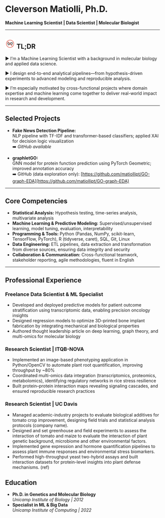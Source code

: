 # Cleverson Matiolli, Ph.D.

**Machine Learning Scientist | Data Scientist | Molecular Biologist**  

---
## <img src="no_infinity/no_infinity_emoji_128x128.svg" alt="'∞'" width="32" height="32"> TL;DR

▶️ I’m a Machine Learning Scientist with a background in molecular biology and applied data science.

▶️ I design end-to-end analytical pipelines—from hypothesis-driven experiments to advanced modeling and reproducible analysis.

▶️ I’m especially motivated by cross-functional projects where domain expertise and machine learning come together to deliver real-world impact in research and development.

---

## Selected Projects

- **Fake News Detection Pipeline:**  
  NLP pipeline with TF-IDF and transformer-based classifiers; applied XAI for decision logic visualization  
  ➡️ *GitHub available*

- **graphletGO:**  
  GNN model for protein function prediction using PyTorch Geometric; improved annotation accuracy  
  ➡️ GitHub (data exploration only): [https://github.com/matiollipt/GO-graph-EDA](https://github.com/matiollipt/GO-graph-EDA)

---

## Core Competencies

- **Statistical Analysis:** Hypothesis testing, time-series analysis, multivariate analysis  
- **Machine Learning & Predictive Modeling:** Supervised/unsupervised learning, model tuning, evaluation, interpretability  
- **Programming & Tools:** Python (Pandas, NumPy, scikit-learn, TensorFlow, PyTorch), R (tidyverse, caret), SQL, Git, Linux  
- **Data Engineering:** ETL pipelines, data extraction and transformation from diverse sources, ensuring data integrity and security  
- **Collaboration & Communication:** Cross-functional teamwork, stakeholder reporting, agile methodologies, fluent in English  

---

## Professional Experience

### Freelance Data Scientist & ML Specialist

- Developed and deployed predictive models for patient outcome stratification using transcriptomic data, enabling precision oncology insights  
- Designed regression models to optimize 3D-printed bone implant fabrication by integrating mechanical and biological properties  
- Authored thought leadership article on deep learning, graph theory, and multi-omics for molecular biology  

### Research Scientist | ITQB-NOVA

- Implemented an image-based phenotyping application in Python/OpenCV to automate plant root quantification, improving throughput by ~80%  
- Coordinated multi-omics data integration (transcriptomics, proteomics, metabolomics), identifying regulatory networks in rice stress resilience  
- Built protein–protein interaction maps revealing signaling cascades, and ensured reproducible research practices  

### Research Scientist | UC Davis

- Managed academic-industry projects to evaluate biological additives for tomato crop improvement, designing field trials and statistical analysis protocols (company name).
- Designed and set greenhouse and field experiments to assess the interaction of tomato and maize to evaluate the interaction of plant genetic background, microbiome and other environmental factors.
- Implemented gene expression and hormone quantification pipelines to assess plant immune responses and environmental stress biomarkers.
- Performed high-throughput yeast two-hybrid assays and built interaction datasets for protein-level insights into plant defense mechanisms. (ref)


## Education

- **Ph.D. in Genetics and Molecular Biology**  
  *Unicamp Institute of Biology | 2012*  
- **Specialist in ML & Big Data**  
    *Unicamp Institute of Computing | 2022*
